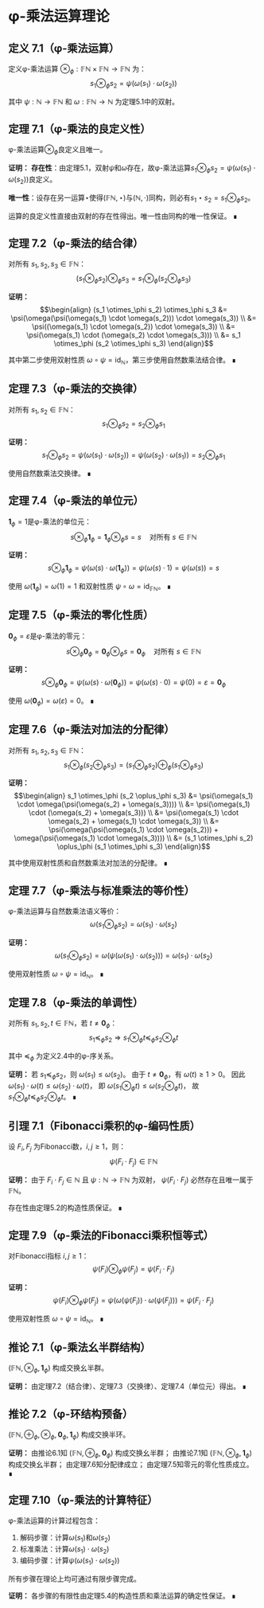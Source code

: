 # φ-乘法运算理论

## 定义 7.1（φ-乘法运算）
定义φ-乘法运算 $\otimes_\phi: \mathbb{F}\mathbb{N} \times \mathbb{F}\mathbb{N} \to \mathbb{F}\mathbb{N}$ 为：
$$s_1 \otimes_\phi s_2 = \psi(\omega(s_1) \cdot \omega(s_2))$$

其中 $\psi: \mathbb{N} \to \mathbb{F}\mathbb{N}$ 和 $\omega: \mathbb{F}\mathbb{N} \to \mathbb{N}$ 为定理5.1中的双射。

## 定理 7.1（φ-乘法的良定义性）
φ-乘法运算$\otimes_\phi$良定义且唯一。

**证明：**
**存在性**：由定理5.1，双射$\psi$和$\omega$存在，故φ-乘法运算$s_1 \otimes_\phi s_2 = \psi(\omega(s_1) \cdot \omega(s_2))$良定义。

**唯一性**：设存在另一运算$\star$使得$(\mathbb{F}\mathbb{N}, \star)$与$(\mathbb{N}, \cdot)$同构，则必有$s_1 \star s_2 = s_1 \otimes_\phi s_2$。

运算的良定义性直接由双射的存在性得出。唯一性由同构的唯一性保证。 ∎

## 定理 7.2（φ-乘法的结合律）
对所有 $s_1, s_2, s_3 \in \mathbb{F}\mathbb{N}$：
$$(s_1 \otimes_\phi s_2) \otimes_\phi s_3 = s_1 \otimes_\phi (s_2 \otimes_\phi s_3)$$

**证明：**
$$\begin{align}
(s_1 \otimes_\phi s_2) \otimes_\phi s_3 &= \psi(\omega(\psi(\omega(s_1) \cdot \omega(s_2))) \cdot \omega(s_3)) \\
&= \psi((\omega(s_1) \cdot \omega(s_2)) \cdot \omega(s_3)) \\
&= \psi(\omega(s_1) \cdot (\omega(s_2) \cdot \omega(s_3))) \\
&= s_1 \otimes_\phi (s_2 \otimes_\phi s_3)
\end{align}$$

其中第二步使用双射性质 $\omega \circ \psi = \text{id}_\mathbb{N}$，第三步使用自然数乘法结合律。 ∎

## 定理 7.3（φ-乘法的交换律）
对所有 $s_1, s_2 \in \mathbb{F}\mathbb{N}$：
$$s_1 \otimes_\phi s_2 = s_2 \otimes_\phi s_1$$

**证明：**
$$s_1 \otimes_\phi s_2 = \psi(\omega(s_1) \cdot \omega(s_2)) = \psi(\omega(s_2) \cdot \omega(s_1)) = s_2 \otimes_\phi s_1$$

使用自然数乘法交换律。 ∎

## 定理 7.4（φ-乘法的单位元）
$\mathbf{1}_\phi = 1$是φ-乘法的单位元：
$$s \otimes_\phi \mathbf{1}_\phi = \mathbf{1}_\phi \otimes_\phi s = s \quad \text{对所有 } s \in \mathbb{F}\mathbb{N}$$

**证明：**
$$s \otimes_\phi \mathbf{1}_\phi = \psi(\omega(s) \cdot \omega(\mathbf{1}_\phi)) = \psi(\omega(s) \cdot 1) = \psi(\omega(s)) = s$$

使用 $\omega(\mathbf{1}_\phi) = \omega(1) = 1$ 和双射性质 $\psi \circ \omega = \text{id}_{\mathbb{F}\mathbb{N}}$。 ∎

## 定理 7.5（φ-乘法的零化性质）
$\mathbf{0}_\phi = \varepsilon$是φ-乘法的零元：
$$s \otimes_\phi \mathbf{0}_\phi = \mathbf{0}_\phi \otimes_\phi s = \mathbf{0}_\phi \quad \text{对所有 } s \in \mathbb{F}\mathbb{N}$$

**证明：**
$$s \otimes_\phi \mathbf{0}_\phi = \psi(\omega(s) \cdot \omega(\mathbf{0}_\phi)) = \psi(\omega(s) \cdot 0) = \psi(0) = \varepsilon = \mathbf{0}_\phi$$

使用 $\omega(\mathbf{0}_\phi) = \omega(\varepsilon) = 0$。 ∎

## 定理 7.6（φ-乘法对加法的分配律）
对所有 $s_1, s_2, s_3 \in \mathbb{F}\mathbb{N}$：
$$s_1 \otimes_\phi (s_2 \oplus_\phi s_3) = (s_1 \otimes_\phi s_2) \oplus_\phi (s_1 \otimes_\phi s_3)$$

**证明：**
$$\begin{align}
s_1 \otimes_\phi (s_2 \oplus_\phi s_3) &= \psi(\omega(s_1) \cdot \omega(\psi(\omega(s_2) + \omega(s_3)))) \\
&= \psi(\omega(s_1) \cdot (\omega(s_2) + \omega(s_3))) \\
&= \psi(\omega(s_1) \cdot \omega(s_2) + \omega(s_1) \cdot \omega(s_3)) \\
&= \psi(\omega(\psi(\omega(s_1) \cdot \omega(s_2))) + \omega(\psi(\omega(s_1) \cdot \omega(s_3)))) \\
&= (s_1 \otimes_\phi s_2) \oplus_\phi (s_1 \otimes_\phi s_3)
\end{align}$$

其中使用双射性质和自然数乘法对加法的分配律。 ∎

## 定理 7.7（φ-乘法与标准乘法的等价性）
φ-乘法运算与自然数乘法语义等价：
$$\omega(s_1 \otimes_\phi s_2) = \omega(s_1) \cdot \omega(s_2)$$

**证明：**
$$\omega(s_1 \otimes_\phi s_2) = \omega(\psi(\omega(s_1) \cdot \omega(s_2))) = \omega(s_1) \cdot \omega(s_2)$$

使用双射性质 $\omega \circ \psi = \text{id}_\mathbb{N}$。 ∎

## 定理 7.8（φ-乘法的单调性）
对所有 $s_1, s_2, t \in \mathbb{F}\mathbb{N}$，若 $t \neq \mathbf{0}_\phi$：
$$s_1 \preceq_\phi s_2 \Rightarrow s_1 \otimes_\phi t \preceq_\phi s_2 \otimes_\phi t$$

其中 $\preceq_\phi$ 为定义2.4中的φ-序关系。

**证明：**
若 $s_1 \preceq_\phi s_2$，则 $\omega(s_1) \leq \omega(s_2)$。
由于 $t \neq \mathbf{0}_\phi$，有 $\omega(t) \geq 1 > 0$。
因此 $\omega(s_1) \cdot \omega(t) \leq \omega(s_2) \cdot \omega(t)$，
即 $\omega(s_1 \otimes_\phi t) \leq \omega(s_2 \otimes_\phi t)$，
故 $s_1 \otimes_\phi t \preceq_\phi s_2 \otimes_\phi t$。 ∎

## 引理 7.1（Fibonacci乘积的φ-编码性质）
设 $F_i, F_j$ 为Fibonacci数，$i, j \geq 1$，则：
$$\psi(F_i \cdot F_j) \in \mathbb{F}\mathbb{N}$$

**证明：**
由于 $F_i \cdot F_j \in \mathbb{N}$ 且 $\psi: \mathbb{N} \to \mathbb{F}\mathbb{N}$ 为双射，
$\psi(F_i \cdot F_j)$ 必然存在且唯一属于 $\mathbb{F}\mathbb{N}$。

存在性由定理5.2的构造性质保证。 ∎

## 定理 7.9（φ-乘法的Fibonacci乘积恒等式）
对Fibonacci指标 $i, j \geq 1$：
$$\psi(F_i) \otimes_\phi \psi(F_j) = \psi(F_i \cdot F_j)$$

**证明：**
$$\psi(F_i) \otimes_\phi \psi(F_j) = \psi(\omega(\psi(F_i)) \cdot \omega(\psi(F_j))) = \psi(F_i \cdot F_j)$$

使用双射性质 $\omega \circ \psi = \text{id}_\mathbb{N}$。 ∎

## 推论 7.1（φ-乘法幺半群结构）
$(\mathbb{F}\mathbb{N}, \otimes_\phi, \mathbf{1}_\phi)$ 构成交换幺半群。

**证明：**
由定理7.2（结合律）、定理7.3（交换律）、定理7.4（单位元）得出。 ∎

## 推论 7.2（φ-环结构预备）
$(\mathbb{F}\mathbb{N}, \oplus_\phi, \otimes_\phi, \mathbf{0}_\phi, \mathbf{1}_\phi)$ 构成交换半环。

**证明：**
由推论6.1知 $(\mathbb{F}\mathbb{N}, \oplus_\phi, \mathbf{0}_\phi)$ 构成交换幺半群；
由推论7.1知 $(\mathbb{F}\mathbb{N}, \otimes_\phi, \mathbf{1}_\phi)$ 构成交换幺半群；
由定理7.6知分配律成立；
由定理7.5知零元的零化性质成立。 ∎

## 定理 7.10（φ-乘法的计算特征）
φ-乘法运算的计算过程包含：
1. 解码步骤：计算$\omega(s_1)$和$\omega(s_2)$
2. 标准乘法：计算$\omega(s_1) \cdot \omega(s_2)$
3. 编码步骤：计算$\psi(\omega(s_1) \cdot \omega(s_2))$

所有步骤在理论上均可通过有限步骤完成。

**证明：**
各步骤的有限性由定理5.4的构造性质和乘法运算的确定性保证。 ∎